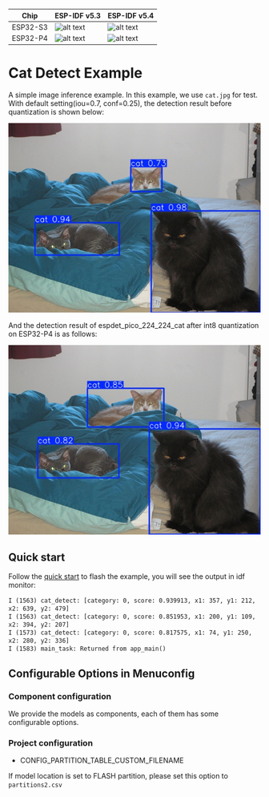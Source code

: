 [supported]: https://img.shields.io/badge/-supported-green "supported"

| Chip     | ESP-IDF v5.3           | ESP-IDF v5.4           |
|----------|------------------------|------------------------|
| ESP32-S3 | ![alt text][supported] | ![alt text][supported] |
| ESP32-P4 | ![alt text][supported] | ![alt text][supported] |

# Cat Detect Example

A simple image inference example. In this example, we use ``cat.jpg`` for test. With default setting(iou=0.7, conf=0.25), the detection result before quantization is shown below:

![](./img/cat_fp32.jpg)

And the detection result of espdet_pico_224_224_cat after int8 quantization on ESP32-P4 is as follows:

![](./img/cat_n_p4.jpg)

## Quick start

Follow the [quick start](https://docs.espressif.com/projects/esp-dl/en/latest/getting_started/readme.html#quick-start) to flash the example, you will see the output in idf monitor:

```
I (1563) cat_detect: [category: 0, score: 0.939913, x1: 357, y1: 212, x2: 639, y2: 479]
I (1563) cat_detect: [category: 0, score: 0.851953, x1: 200, y1: 109, x2: 394, y2: 207]
I (1573) cat_detect: [category: 0, score: 0.817575, x1: 74, y1: 250, x2: 280, y2: 336]
I (1583) main_task: Returned from app_main()
```

## Configurable Options in Menuconfig

### Component configuration
We provide the models as components, each of them has some configurable options.

### Project configuration

- CONFIG_PARTITION_TABLE_CUSTOM_FILENAME

If model location is set to FLASH partition, please set this option to `partitions2.csv`

